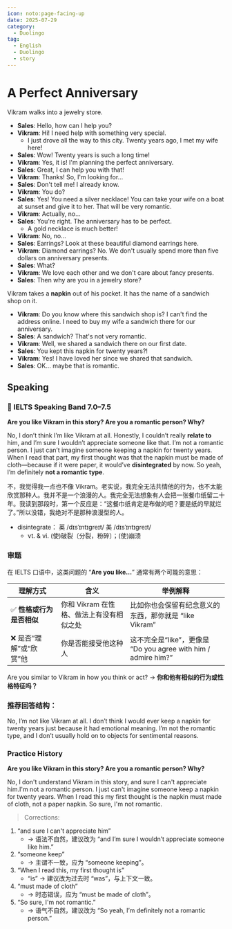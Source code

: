 ```yaml
---
icon: noto:page-facing-up
date: 2025-07-29
category:
  - Duolingo
tag:
  - English
  - Duolingo
  - story
---
```


# A Perfect Anniversary

Vikram walks into a jewelry store.

- **Sales**: Hello, how can I help you?
- **Vikram**: Hi! I need help with something very special.
  - I just drove all the way to this city. Twenty years ago, I met my wife here!
- **Sales**: Wow! Twenty years is such a long time!
- **Vikram**: Yes, it is! I'm planning the perfect anniversary.
- **Sales**: Great, I can help you with that!
- **Vikram**: Thanks! So, I'm looking for…
- **Sales**: Don't tell me! I already know.
- **Vikram**: You do?
- **Sales**: Yes! You need a silver necklace! You can take your wife on a boat at sunset and give it to her. That will be very romantic.
- **Vikram**: Actually, no…
- **Sales**: You're right. The anniversary has to be perfect.
  - A gold necklace is much better!
- **Vikram**: No, no…
- **Sales**: Earrings? Look at these beautiful diamond earrings here.
- **Vikram**: Diamond earrings? No. We don't usually spend more than five dollars on anniversary presents.
- **Sales**: What?
- **Vikram**: We love each other and we don't care about fancy presents.
- **Sales**: Then why are you in a jewelry store?

Vikram takes a **napkin** out of his pocket. It has the name of a sandwich shop on it.

- **Vikram**: Do you know where this sandwich shop is? I can't find the address online. I need to buy my wife a sandwich there for our anniversary.
- **Sales**: A sandwich? That's not very romantic.
- **Vikram**: Well, we shared a sandwich there on our first date.
- **Sales**: You kept this napkin for twenty years?!
- **Vikram**: Yes! I have loved her since we shared that sandwich.
- **Sales**: OK… maybe that is romantic.

## Speaking

### 🌟 IELTS Speaking Band 7.0–7.5

**Are you like Vikram in this story? Are you a romantic person? Why?**

No, I don’t think I’m like Vikram at all. Honestly, I couldn’t really **relate to** him, and I’m sure I wouldn’t appreciate someone like that. I’m not a romantic person. I just can’t imagine someone keeping a napkin for twenty years. When I read that part, my first thought was that the napkin must be made of cloth—because if it were paper, it would’ve **disintegrated** by now. So yeah, I’m definitely **not a romantic type**.

不，我觉得我一点也不像 Vikram。老实说，我完全无法共情他的行为，也不太能欣赏那种人。我并不是一个浪漫的人。我完全无法想象有人会把一张餐巾纸留二十年。我读到那段时，第一个反应是：“这餐巾纸肯定是布做的吧？要是纸的早就烂了。”所以没错，我绝对不是那种浪漫型的人。

- disintegrate： 英 /dɪsˈɪntɪɡreɪt/ 美 /dɪsˈɪntɪɡreɪt/
  - vt. & vi. (使)破裂〔分裂，粉碎〕；(使)崩溃

### 审题

在 IELTS 口语中，这类问题的 “**Are you like…**” 通常有两个可能的意思：

| 理解方式                  | 含义                                     | 举例解释                                                       |
| ------------------------- | ---------------------------------------- | -------------------------------------------------------------- |
| ✅ **性格或行为是否相似** | 你和 Vikram 在性格、做法上有没有相似之处 | 比如你也会保留有纪念意义的东西，那你就是 “like Vikram”         |
| ❌ 是否“理解”或“欣赏”他   | 你是否能接受他这种人                     | 这不完全是“like”，更像是 “Do you agree with him / admire him?” |

Are you similar to Vikram in how you think or act?
→ **你和他有相似的行为或性格特征吗？**

### 推荐回答结构：

No, I’m not like Vikram at all.
I don’t think I would ever keep a napkin for twenty years just because it had emotional meaning.
I’m not the romantic type, and I don’t usually hold on to objects for sentimental reasons.

### Practice History

**Are you like Vikram in this story? Are you a romantic person? Why?**

No, I don't understand Vikram in this story, and sure I can't appreciate him.I'm not a romantic person. I just can't imagine someone keep a napkin for twenty years. When I read this my first thought is the napkin must made of cloth, not a paper napkin. So sure, I'm not romantic.

> Corrections:

1. “and sure I can't appreciate him”
   - → 语法不自然，建议改为 “and I’m sure I wouldn’t appreciate someone like him.”
2. “someone keep”
   - → 主谓不一致，应为 “someone keeping”。
3. “When I read this, my first thought is”
   - “is” → 建议改为过去时 “was”，与上下文一致。
4. “must made of cloth”
   - → 时态错误，应为 “must be made of cloth”。
5. “So sure, I'm not romantic.”
   - → 语气不自然，建议改为 “So yeah, I’m definitely not a romantic person.”
